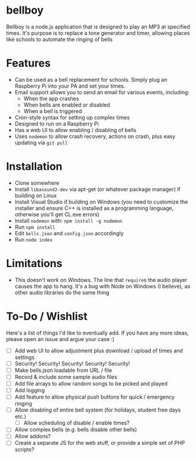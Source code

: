 bellboy
=======

Bellboy is a node.js application that is designed to play an MP3 at specified times. It's purpose is to replace a tone generator and timer, allowing places like schools to automate the ringing of bells

Features
========

 - Can be used as a bell replacement for schools. Simply plug an Raspberry Pi into your PA and set your times.
 - Email support allows you to send an email for various events, including:
   - When the app crashes
   - When bells are enabled or disabled
   - When a bell is triggered
 - Cron-style syntax for setting up complex times
 - Designed to run on a Raspberry Pi
 - Has a web UI to allow enabling / disabling of bells
 - Uses `nodemon` to allow crash recovery, actions on crash, plus easy updating via `git pull`

Installation
============

 - Clone somewhere
 - Install `libasound2-dev` via apt-get (or whatever package manager) if building on Linux
 - Install Visual Studio if building on Windows (you need to customize the installer and ensure C++ is installed as a programming language, otherwise you'll get CL.exe errors)
 - Install `nodemon` with: `npm install -g nodemon`
 - Run `npm install`
 - Edit `bells.json` and `config.json` accordingly
 - Run `node index`

Limitations
===========

 - This doesn't work on Windows. The line that `require`s the audio player causes the app to hang. It's a bug with Node on Windows (I believe), as other audio libraries do the same thing

To-Do / Wishlist
================

Here's a list of things I'd like to eventually add. If you have any more ideas, please open an issue and argue your case :)

  - [ ] Add web UI to allow adjustment plus download / upload of times and settings
  - [ ] Security! Security! Security! Security! Security! 
  - [ ] Make bells.json loadable from URL / file
  - [ ] Record & include some sample audio files
  - [ ] Add file arrays to allow random songs to be picked and played
  - [ ] Add logging
  - [ ] Add feature to allow physical push buttons for quick / emergency ringing
  - [ ] Allow disabling of entire bell system (for holidays, student free days etc.)
    - [ ] Allow scheduling of disable / enable times?
  - [ ] Allow complex bells (e.g. bells disable other bells)
  - [ ] Allow addons?
  - [ ] Create a separate JS for the web stuff, or provide a simple set of PHP scripts?
